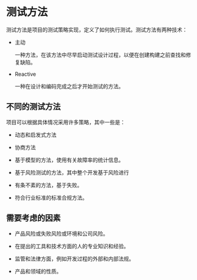 # 测试方法

测试方法是项目的测试策略实现，定义了如何执行测试。测试方法有两种技术：

* 主动

  一种方法，在该方法中尽早启动测试设计过程，以便在创建构建之前查找和修复缺陷。

* Reactive

  一种在设计和编码完成之后才开始测试的方法。

## 不同的测试方法

项目可以根据具体情况采用许多策略，其中一些是：

* 动态和启发式方法

* 协商方法

* 基于模型的方法，使用有关故障率的统计信息。

* 基于风险测试的方法，其中整个开发基于风险进行

* 有条不紊的方法，基于失败。

* 符合行业标准的标准合规方法。

## 需要考虑的因素

* 产品风险或失败风险或环境和公司风险。

* 在提出的工具和技术方面的人的专业知识和经验。

* 监管和法律方面，例如开发过程的外部和内部法规。

* 产品和领域的性质。
